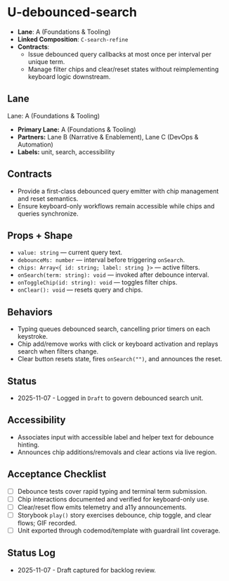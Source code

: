 # U-debounced-search

- **Lane**: A (Foundations & Tooling)
- **Linked Composition**: `C-search-refine`
- **Contracts**:
  - Issue debounced query callbacks at most once per interval per unique term.
  - Manage filter chips and clear/reset states without reimplementing keyboard logic downstream.

## Lane

Lane: A (Foundations & Tooling)

- **Primary Lane:** A (Foundations & Tooling)
- **Partners:** Lane B (Narrative & Enablement), Lane C (DevOps & Automation)
- **Labels:** unit, search, accessibility

## Contracts

- Provide a first-class debounced query emitter with chip management and reset semantics.
- Ensure keyboard-only workflows remain accessible while chips and queries synchronize.

## Props + Shape

- `value: string` — current query text.
- `debounceMs: number` — interval before triggering `onSearch`.
- `chips: Array<{ id: string; label: string }>` — active filters.
- `onSearch(term: string): void` — invoked after debounce interval.
- `onToggleChip(id: string): void` — toggles filter chips.
- `onClear(): void` — resets query and chips.

## Behaviors

- Typing queues debounced search, cancelling prior timers on each keystroke.
- Chip add/remove works with click or keyboard activation and replays search when filters change.
- Clear button resets state, fires `onSearch("")`, and announces the reset.

## Status

- 2025-11-07 - Logged in `Draft` to govern debounced search unit.

## Accessibility

- Associates input with accessible label and helper text for debounce hinting.
- Announces chip additions/removals and clear actions via live region.

## Acceptance Checklist

- [ ] Debounce tests cover rapid typing and terminal term submission.
- [ ] Chip interactions documented and verified for keyboard-only use.
- [ ] Clear/reset flow emits telemetry and a11y announcements.
- [ ] Storybook `play()` story exercises debounce, chip toggle, and clear flows; GIF recorded.
- [ ] Unit exported through codemod/template with guardrail lint coverage.

## Status Log

- 2025-11-07 - Draft captured for backlog review.
